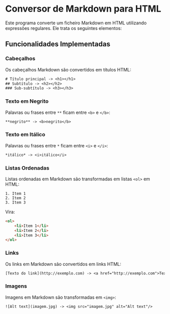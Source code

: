 # Conversor de Markdown para HTML

Este programa converte um ficheiro Markdown em HTML utilizando expressões regulares. Ele trata os seguintes elementos:

## Funcionalidades Implementadas

### Cabeçalhos

Os cabeçalhos Markdown são convertidos em títulos HTML:

```tex
# Título principal -> <h1></h1>
## Subtítulo -> <h2></h2>
### Sub-subtítulo -> <h3></h3>
```

### Texto em Negrito

Palavras ou frases entre `**` ficam entre `<b>` e `</b>`:

```tex
**negrito** -> <b>negrito</b>
```

### Texto em Itálico

Palavras ou frases entre `*` ficam entre `<i>` e `</i>`:

```tex
*itálico* -> <i>itálico</i>
```

### Listas Ordenadas

Listas ordenadas em Markdown são transformadas em listas `<ol>` em HTML:

```
1. Item 1
2. Item 2
3. Item 3
```

Vira:

```html
<ol>
    <li>Item 1</li>
    <li>Item 2</li>
    <li>Item 3</li>
</ol>
```

### Links

Os links em Markdown são convertidos em links HTML:

```tex
[Texto do link](http://exemplo.com) -> <a href="http://exemplo.com">Texto do link</a>
```

### Imagens

Imagens em Markdown são transformadas em `<img>`:

```tex
![Alt text](imagem.jpg) -> <img src="imagem.jpg" alt="Alt text"/>
```